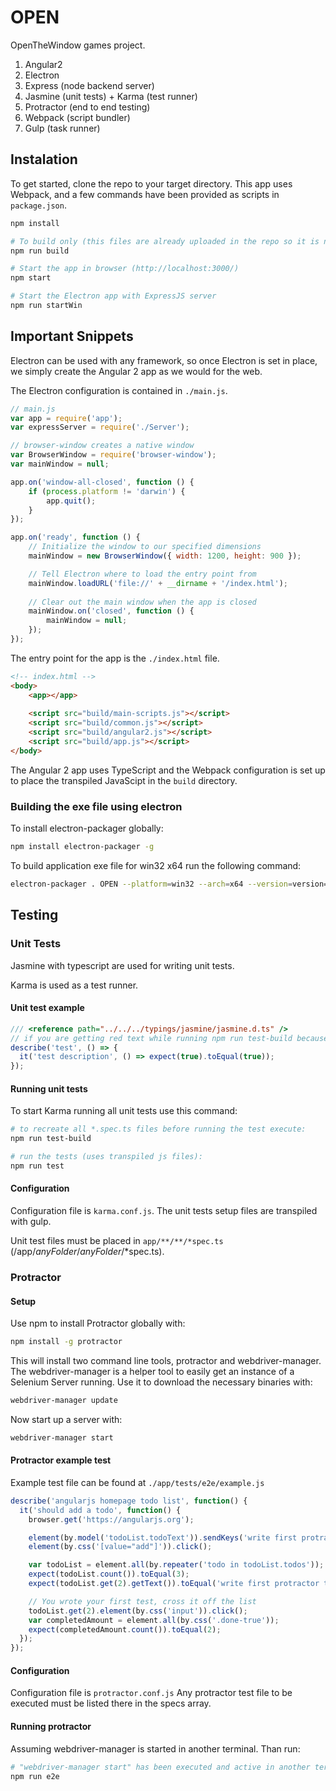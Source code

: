 # OPEN

OpenTheWindow games project.

1.  Angular2 
2.  Electron 
3.  Express (node backend server)
4.  Jasmine (unit tests) + Karma (test runner)
5.  Protractor (end to end testing)
6.  Webpack (script bundler)
7.  Gulp (task runner)

## Instalation
To get started, clone the repo to your target directory. This app uses Webpack, and a few commands have been provided as scripts in `package.json`.

```bash
npm install

# To build only (this files are already uploaded in the repo so it is not needed unless you want to change some scripts)
npm run build

# Start the app in browser (http://localhost:3000/)
npm start

# Start the Electron app with ExpressJS server
npm run startWin
```

## Important Snippets

Electron can be used with any framework, so once Electron is set in place, we simply create the Angular 2 app as we would for the web.

The Electron configuration is contained in `./main.js`.
```js
// main.js
var app = require('app');
var expressServer = require('./Server');

// browser-window creates a native window
var BrowserWindow = require('browser-window');
var mainWindow = null;

app.on('window-all-closed', function () {
    if (process.platform != 'darwin') {
        app.quit();
    }
});

app.on('ready', function () {
    // Initialize the window to our specified dimensions
    mainWindow = new BrowserWindow({ width: 1200, height: 900 });

    // Tell Electron where to load the entry point from
    mainWindow.loadURL('file://' + __dirname + '/index.html');
  
    // Clear out the main window when the app is closed
    mainWindow.on('closed', function () {
        mainWindow = null;
    });
});
```

The entry point for the app is the `./index.html` file.
```html
<!-- index.html -->
<body>
    <app></app>
    
    <script src="build/main-scripts.js"></script>
    <script src="build/common.js"></script>
    <script src="build/angular2.js"></script>
    <script src="build/app.js"></script>
</body>
```
The Angular 2 app uses TypeScript and the Webpack configuration is set up to place the transpiled JavaScipt in the `build` directory.

### Building the exe file using electron
To install electron-packager globally:
```bash
npm install electron-packager -g
```
To build application exe file for win32 x64 run the following command:
```bash
electron-packager . OPEN --platform=win32 --arch=x64 --version=version=0.36.9
```

## Testing

### Unit Tests
Jasmine with typescript are used for writing unit tests. 

Karma is used as a test runner. 

#### Unit test example
```js
/// <reference path="../../../typings/jasmine/jasmine.d.ts" />
// if you are getting red text while running npm run test-build because of typings remove the line above.
describe('test', () => {
  it('test description', () => expect(true).toEqual(true));
});
```

#### Running unit tests
To start Karma running all unit tests use this command:

```bash
# to recreate all *.spec.ts files before running the test execute: 
npm run test-build

# run the tests (uses transpiled js files):
npm run test
```

#### Configuration
Configuration file is `karma.conf.js`.
The unit tests setup files are transpiled with gulp.

Unit test files must be placed in `app/**/**/*spec.ts` (/app/*anyFolder*/*anyFolder*/*spec.ts).

### Protractor
#### Setup
Use npm to install Protractor globally with:
```bash
npm install -g protractor
```
This will install two command line tools, protractor and webdriver-manager. The webdriver-manager is a helper tool to easily get an instance of a Selenium Server running. Use it to download the necessary binaries with:
```bash
webdriver-manager update
```
Now start up a server with:
```bash
webdriver-manager start
```

#### Protractor example test
Example test file can be found at `./app/tests/e2e/example.js`
```js
describe('angularjs homepage todo list', function() {
  it('should add a todo', function() {
    browser.get('https://angularjs.org');

    element(by.model('todoList.todoText')).sendKeys('write first protractor test');
    element(by.css('[value="add"]')).click();

    var todoList = element.all(by.repeater('todo in todoList.todos'));
    expect(todoList.count()).toEqual(3);
    expect(todoList.get(2).getText()).toEqual('write first protractor test');

    // You wrote your first test, cross it off the list
    todoList.get(2).element(by.css('input')).click();
    var completedAmount = element.all(by.css('.done-true'));
    expect(completedAmount.count()).toEqual(2);
  });
});
```

#### Configuration
Configuration file is `protractor.conf.js`
Any protractor test file to be executed must be listed there in the specs array.

#### Running protractor
Assuming webdriver-manager is started in another terminal. Than run:
```bash
# "webdriver-manager start" has been executed and active in another terminal
npm run e2e
```